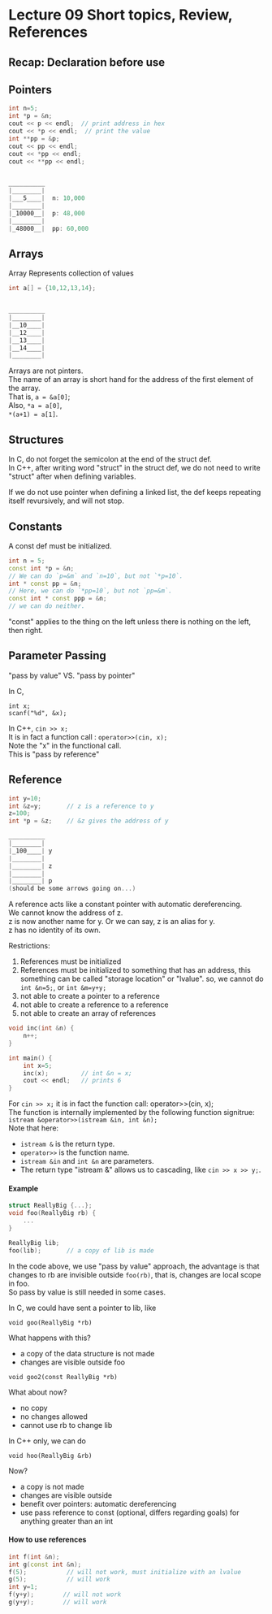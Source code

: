 # Lecture 09 Short topics, Review, References

## Recap: Declaration before use

## Pointers
```c++
int n=5;
int *p = &n;
cout << p << endl;  // print address in hex
cout << *p << endl;  // print the value
int **pp = &p;
cout << pp << endl;
cout << *pp << endl;
cout << **pp << endl;


__________
|________|
|___5____|  n: 10,000
|________|
|_10000__|  p: 48,000
|________|
|_48000__|  pp: 60,000
```

## Arrays
Array Represents collection of values

```c++
int a[] = {10,12,13,14};


__________
|________|
|__10____|
|__12____|
|__13____|
|__14____|
|________|
```

Arrays are not pinters.  
The name of an array is short hand for the address of the first element of the array.  
That is, `a = &a[0]`;  
Also, `*a = a[0]`,  
`*(a+1) = a[1]`.

## Structures
In C, do not forget the semicolon at the end of the struct def.  
In C++, after writing word "struct" in the struct def, we do not need to write 
"struct" after when defining variables.

If we do not use pointer when defining a linked list, the def keeps repeating 
itself revursively, and will not stop.

## Constants
A const def must be initialized.

```c++
int n = 5;
const int *p = &n;
// We can do `p=&m` and `n=10`, but not `*p=10`.
int * const pp = &n;
// Here, we can do `*pp=10`, but not `pp=&m`.
const int * const ppp = &n;
// we can do neither.
```

"const" applies to the thing on the left unless there is nothing on 
the left, then right.

## Parameter Passing
"pass by value" VS. "pass by pointer"

In C,
```
int x;
scanf("%d", &x);
```

In C++, `cin >> x;`  
It is in fact a function call : `operator>>(cin, x);`  
Note the "x" in the functional call.  
This is "pass by reference"

## Reference
```c++
int y=10;
int &z=y;       // z is a reference to y
z=100;
int *p = &z;    // &z gives the address of y

__________
|________|
|_100____| y
|________|
|________| z
|________|
|________| p
(should be some arrows going on...)
```

A reference acts like a constant pointer with automatic dereferencing.  
We cannot know the address of z.  
z is now another name for y. Or we can say, z is an alias for y.  
z has no identity of its own.

Restrictions:

1. References must be initialized
2. References must be initialized to something that has an address, this 
   something can be called "storage location" or "lvalue". 
	 so, we cannot do `int &n=5;`, or `int &m=y+y;`
3. not able to create a pointer to a reference
4. not able to create a reference to a reference
5. not able to create an array of references

```c++
void inc(int &n) {
	n++;
}

int main() {
	int x=5;
	inc(x);         // int &n = x;
	cout << endl;   // prints 6
}
```

For `cin >> x;` it is in fact the function call: operator>>(cin, x);  
The function is internally implemented by the following function signitrue:  
`istream &operator>>(istream &in, int &n);`  
Note that here: 

- `istream &` is the return type.
- `operator>>` is the function name.
- `istream &in` and `int &n` are parameters.
- The return type "istream &" allows us to cascading, like `cin >> x >> y;`.

#### Example
```c++
struct ReallyBig {...};
void foo(ReallyBig rb) {
	...
}

ReallyBig lib;
foo(lib);       // a copy of lib is made
```
In the code above, we use "pass by value" approach, the advantage is that changes 
to rb are invisible outside `foo(rb)`, that is, changes are local scope in foo.  
So pass by value is still needed in some cases.


In C, we could have sent a pointer to lib, like 
```
void goo(ReallyBig *rb)
```
What happens with this?

- a copy of the data structure is not made
- changes are visible outside foo


```
void goo2(const ReallyBig *rb)
```
What about now?

- no copy
- no changes allowed
- cannot use rb to change lib


In C++ only, we can do  
```
void hoo(ReallyBig &rb)
```
Now? 

- a copy is not made
- changes are visible outside
- benefit over pointers: automatic dereferencing
- use pass reference to const (optional, differs regarding goals) for anything greater than an int

#### How to use references
```c++
int f(int &n);
int g(const int &n);
f(5);           // will not work, must initialize with an lvalue
g(5);           // will work
int y=1;
f(y+y);        // will not work
g(y+y);        // will work
```
